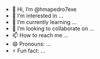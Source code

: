 - 👋 Hi, I’m @hmapedro7exe
- 👀 I’m interested in ...
- 🌱 I’m currently learning ...
- 💞️ I’m looking to collaborate on ...
- 📫 How to reach me ...
- 😄 Pronouns: ...
- ⚡ Fun fact: ...

<!---
hmapedro7exe/hmapedro7exe is a ✨ special ✨ repository because its `README.md` (this file) appears on your GitHub profile.
You can click the Preview link to take a look at your changes.
--->
